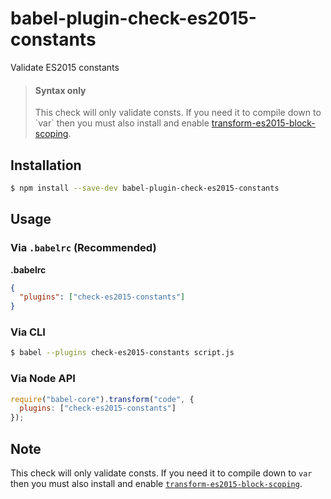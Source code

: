 # babel-plugin-check-es2015-constants

Validate ES2015 constants

<blockquote class="babel-callout babel-callout-info">
  <h4>Syntax only</h4>
  <p>
    This check will only validate consts. If you need it to compile down to `var` then you must also install and enable <a href="/docs/plugins/transform-es2015-block-scoping">transform-es2015-block-scoping</a>.
  </p>
</blockquote>

## Installation

```sh
$ npm install --save-dev babel-plugin-check-es2015-constants
```

## Usage

### Via `.babelrc` (Recommended)

**.babelrc**

```json
{
  "plugins": ["check-es2015-constants"]
}
```

### Via CLI

```sh
$ babel --plugins check-es2015-constants script.js
```

### Via Node API

```javascript
require("babel-core").transform("code", {
  plugins: ["check-es2015-constants"]
});
```

## Note

This check will only validate consts. If you need it to compile down to `var` then you must also install and enable [`transform-es2015-block-scoping`](../babel-plugin-transform-es2015-block-scoping).
